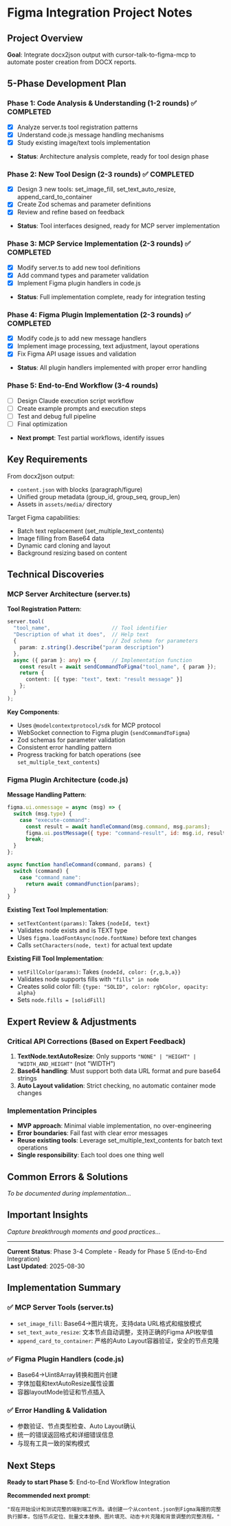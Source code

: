# Figma Integration Project Notes

## Project Overview
**Goal**: Integrate docx2json output with cursor-talk-to-figma-mcp to automate poster creation from DOCX reports.

## 5-Phase Development Plan

### Phase 1: Code Analysis & Understanding (1-2 rounds) ✅ COMPLETED
- [x] Analyze server.ts tool registration patterns
- [x] Understand code.js message handling mechanisms  
- [x] Study existing image/text tools implementation
- **Status**: Architecture analysis complete, ready for tool design phase

### Phase 2: New Tool Design (2-3 rounds) ✅ COMPLETED
- [x] Design 3 new tools: set_image_fill, set_text_auto_resize, append_card_to_container
- [x] Create Zod schemas and parameter definitions
- [x] Review and refine based on feedback
- **Status**: Tool interfaces designed, ready for MCP server implementation

### Phase 3: MCP Service Implementation (2-3 rounds) ✅ COMPLETED
- [x] Modify server.ts to add new tool definitions
- [x] Add command types and parameter validation
- [x] Implement Figma plugin handlers in code.js
- **Status**: Full implementation complete, ready for integration testing

### Phase 4: Figma Plugin Implementation (2-3 rounds) ✅ COMPLETED
- [x] Modify code.js to add new message handlers  
- [x] Implement image processing, text adjustment, layout operations
- [x] Fix Figma API usage issues and validation
- **Status**: All plugin handlers implemented with proper error handling

### Phase 5: End-to-End Workflow (3-4 rounds)
- [ ] Design Claude execution script workflow
- [ ] Create example prompts and execution steps
- [ ] Test and debug full pipeline
- [ ] Final optimization
- **Next prompt**: Test partial workflows, identify issues

## Key Requirements
From docx2json output:
- `content.json` with blocks (paragraph/figure) 
- Unified group metadata (group_id, group_seq, group_len)
- Assets in `assets/media/` directory

Target Figma capabilities:
- Batch text replacement (set_multiple_text_contents)
- Image filling from Base64 data
- Dynamic card cloning and layout
- Background resizing based on content

## Technical Discoveries

### MCP Server Architecture (server.ts)
**Tool Registration Pattern**:
```typescript
server.tool(
  "tool_name",                    // Tool identifier
  "Description of what it does",  // Help text
  {                               // Zod schema for parameters
    param: z.string().describe("param description")
  },
  async ({ param }: any) => {     // Implementation function
    const result = await sendCommandToFigma("tool_name", { param });
    return {
      content: [{ type: "text", text: "result message" }]
    };
  }
);
```

**Key Components**:
- Uses `@modelcontextprotocol/sdk` for MCP protocol
- WebSocket connection to Figma plugin (`sendCommandToFigma`)
- Zod schemas for parameter validation
- Consistent error handling pattern
- Progress tracking for batch operations (see `set_multiple_text_contents`)

### Figma Plugin Architecture (code.js)
**Message Handling Pattern**:
```javascript
figma.ui.onmessage = async (msg) => {
  switch (msg.type) {
    case "execute-command":
      const result = await handleCommand(msg.command, msg.params);
      figma.ui.postMessage({ type: "command-result", id: msg.id, result });
      break;
  }
};

async function handleCommand(command, params) {
  switch (command) {
    case "command_name":
      return await commandFunction(params);
  }
}
```

**Existing Text Tool Implementation**:
- `setTextContent(params)`: Takes `{nodeId, text}`
- Validates node exists and is TEXT type
- Uses `figma.loadFontAsync(node.fontName)` before text changes
- Calls `setCharacters(node, text)` for actual text update

**Existing Fill Tool Implementation**:
- `setFillColor(params)`: Takes `{nodeId, color: {r,g,b,a}}`
- Validates node supports fills with `"fills" in node`
- Creates solid color fill: `{type: "SOLID", color: rgbColor, opacity: alpha}`
- Sets `node.fills = [solidFill]`

## Expert Review & Adjustments

### Critical API Corrections (Based on Expert Feedback)
1. **TextNode.textAutoResize**: Only supports `"NONE" | "HEIGHT" | "WIDTH_AND_HEIGHT"` (not "WIDTH")
2. **Base64 handling**: Must support both data URL format and pure base64 strings
3. **Auto Layout validation**: Strict checking, no automatic container mode changes

### Implementation Principles  
- **MVP approach**: Minimal viable implementation, no over-engineering
- **Error boundaries**: Fail fast with clear error messages
- **Reuse existing tools**: Leverage set_multiple_text_contents for batch text operations
- **Single responsibility**: Each tool does one thing well

## Common Errors & Solutions
*To be documented during implementation...*

## Important Insights
*Capture breakthrough moments and good practices...*

---
**Current Status**: Phase 3-4 Complete - Ready for Phase 5 (End-to-End Integration)  
**Last Updated**: 2025-08-30

## Implementation Summary
### ✅ **MCP Server Tools** (server.ts)
- `set_image_fill`: Base64→图片填充，支持data URL格式和缩放模式
- `set_text_auto_resize`: 文本节点自动调整，支持正确的Figma API枚举值
- `append_card_to_container`: 严格的Auto Layout容器验证，安全的节点克隆

### ✅ **Figma Plugin Handlers** (code.js)  
- Base64→Uint8Array转换和图片创建
- 字体加载和textAutoResize属性设置
- 容器layoutMode验证和节点插入

### ✅ **Error Handling & Validation**
- 参数验证、节点类型检查、Auto Layout确认
- 统一的错误返回格式和详细错误信息
- 与现有工具一致的架构模式

## Next Steps
**Ready to start Phase 5**: End-to-End Workflow Integration

**Recommended next prompt**:
```
"现在开始设计和测试完整的端到端工作流。请创建一个从content.json到Figma海报的完整执行脚本，包括节点定位、批量文本替换、图片填充、动态卡片克隆和背景调整的完整流程。"
```